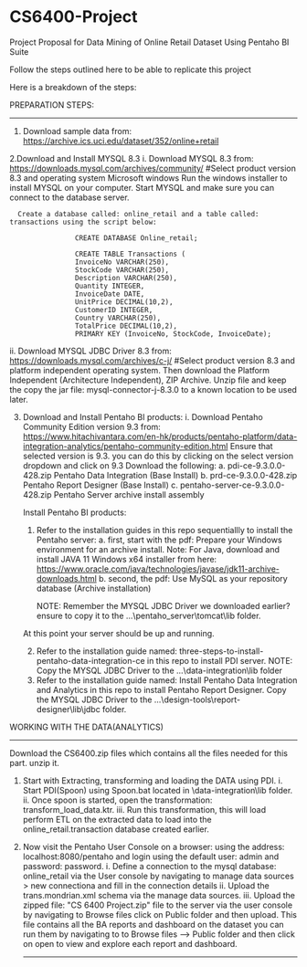 # CS6400-Project

Project Proposal for Data Mining of Online Retail Dataset Using Pentaho BI Suite

Follow the steps outlined here to be able to replicate this project

Here is a breakdown of the steps:

PREPARATION STEPS:
*********************************************************

1. Download sample data from: https://archive.ics.uci.edu/dataset/352/online+retail

2.Download and Install MYSQL 8.3
  i. Download MYSQL 8.3 from: https://downloads.mysql.com/archives/community/ #Select product version 8.3 and operating system Microsoft windows
      Run the windows installer to install MYSQL on your computer.
      Start MYSQL and make sure you can connect to the database server.

      Create a database called: online_retail and a table called: transactions using the script below:

                    CREATE DATABASE Online_retail;

                    CREATE TABLE Transactions (
                    InvoiceNo VARCHAR(250),
                    StockCode VARCHAR(250),
                    Description VARCHAR(250),
                    Quantity INTEGER,
                    InvoiceDate DATE,
                    UnitPrice DECIMAL(10,2),
                    CustomerID INTEGER,
                    Country VARCHAR(250),
                    TotalPrice DECIMAL(10,2),
                    PRIMARY KEY (InvoiceNo, StockCode, InvoiceDate);
      
  ii. Download MYSQL JDBC Driver 8.3 from: https://downloads.mysql.com/archives/c-j/ #Select product version 8.3 and platform independent operating system. Then download the Platform Independent (Architecture Independent), ZIP Archive.
      Unzip file and keep the copy the jar file: mysql-connector-j-8.3.0 to a known location to be used later.

3. Download and Install Pentaho BI products:
   i. Download Pentaho Community Edition version 9.3 from: https://www.hitachivantara.com/en-hk/products/pentaho-platform/data-integration-analytics/pentaho-community-edition.html
       Ensure that selected version is 9.3. you can do this by clicking on the select version dropdown and click on 9.3
   Download the following:
      a. pdi-ce-9.3.0.0-428.zip Pentaho Data Integration (Base Install)
      b. prd-ce-9.3.0.0-428.zip Pentaho Report Designer  (Base Install)
      c. pentaho-server-ce-9.3.0.0-428.zip Pentaho Server archive install assembly

   Install Pentaho BI products:
   1. Refer to the installation guides in this repo sequentiallly to install the Pentaho server:
      a. first, start with the pdf: Prepare your Windows environment for an archive install. Note: For Java, download and install JAVA 11 Windows x64 installer from here: https://www.oracle.com/java/technologies/javase/jdk11-archive-downloads.html
      b. second, the pdf: Use MySQL as your repository database (Archive installation)

      NOTE: Remember the MYSQL JDBC Driver we downloaded earlier? ensure to copy it to the ...\pentaho_server\tomcat\lib folder.

   At this point your server should be up and running.

   2. Refer to the installation guide named: three-steps-to-install-pentaho-data-integration-ce in this repo to install PDI server. NOTE: Copy the MYSQL JDBC Driver to the ...\data-integration\lib folder
   3. Refer to the installation guide named: Install Pentaho Data Integration and Analytics in this repo to install Pentaho Report Designer. Copy the MYSQL JDBC Driver to the ...\design-tools\report-designer\lib\jdbc folder.




WORKING WITH THE DATA(ANALYTICS)
****************************************************************************

Download the CS6400.zip files which contains all the files needed for this part. unzip it.

1. Start with Extracting, transforming and loading the DATA using PDI.
   i. Start PDI(Spoon) using Spoon.bat located in \data-integration\lib folder.
   ii. Once spoon is started, open the transformation: transform_load_data.ktr.
   iii. Run this transformation, this will load perform ETL on the extracted data to load into the online_retail.transaction database created earlier.

3. Now visit the Pentaho User Console on a browser: using the address: localhost:8080/pentaho and login using the default user: admin and password: password.
    i. Define a connection to the mysql database: online_retail via the User console by navigating to manage data sources > new connectiona and fill in the connection details
    ii. Upload the trans.mondrian.xml schema via the manage data sources.
    iii. Upload the zipped file: "CS 6400 Project.zip" file to the server via the user console by navigating to Browse files click on Public folder and then upload.
     This file contains all the BA reports and dashboard on the dataset you can run them by navigating to to Browse files --> Public folder and then click on open to view and explore each report and dashboard.


   ************************************************************************************************

      
  
  
